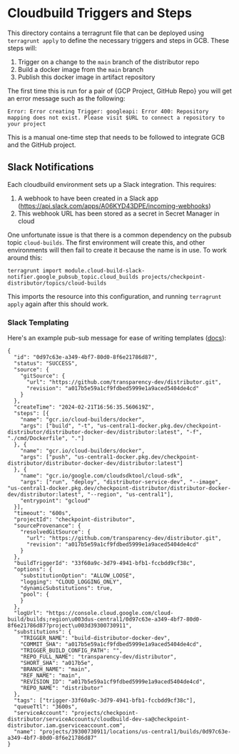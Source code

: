 # Cloudbuild Triggers and Steps

This directory contains a terragrunt file that can be deployed using `terragrunt apply` to define the necessary triggers and steps in GCB.
These steps will:
 1. Trigger on a change to the `main` branch of the distributor repo
 2. Build a docker image from the `main` branch
 3. Publish this docker image in artifact repository

The first time this is run for a pair of {GCP Project, GitHub Repo} you will get an error message such as the following:
```
Error: Error creating Trigger: googleapi: Error 400: Repository mapping does not exist. Please visit $URL to connect a repository to your project
```

This is a manual one-time step that needs to be followed to integrate GCB and the GitHub project.

## Slack Notifications

Each cloudbuild environment sets up a Slack integration. This requires:
 1. A webhook to have been created in a Slack app (https://api.slack.com/apps/A06KYD43DPE/incoming-webhooks)
 2. This webhook URL has been stored as a secret in Secret Manager in cloud

One unfortunate issue is that there is a common dependency on the pubsub topic `cloud-builds`.
The first environment will create this, and other environments will then fail to create it because the name is in use.
To work around this:

```
terragrunt import module.cloud-build-slack-notifier.google_pubsub_topic.cloud_builds projects/checkpoint-distributor/topics/cloud-builds
```

This imports the resource into this configuration, and running `terragrunt apply` again after this should work.

### Slack Templating

Here's an example pub-sub message for ease of writing templates ([docs](https://pkg.go.dev/cloud.google.com/go/cloudbuild/apiv1/v2/cloudbuildpb#Build)):

```
{
  "id": "0d97c63e-a349-4bf7-80d0-8f6e21786d87",
  "status": "SUCCESS",
  "source": {
    "gitSource": {
      "url": "https://github.com/transparency-dev/distributor.git",
      "revision": "a017b5e59a1cf9fdbed5999e1a9aced5404de4cd"
    }
  },
  "createTime": "2024-02-21T16:56:35.560619Z",
  "steps": [{
    "name": "gcr.io/cloud-builders/docker",
    "args": ["build", "-t", "us-central1-docker.pkg.dev/checkpoint-distributor/distributor-docker-dev/distributor:latest", "-f", "./cmd/Dockerfile", "."]
  }, {
    "name": "gcr.io/cloud-builders/docker",
    "args": ["push", "us-central1-docker.pkg.dev/checkpoint-distributor/distributor-docker-dev/distributor:latest"]
  }, {
    "name": "gcr.io/google.com/cloudsdktool/cloud-sdk",
    "args": ["run", "deploy", "distributor-service-dev", "--image", "us-central1-docker.pkg.dev/checkpoint-distributor/distributor-docker-dev/distributor:latest", "--region", "us-central1"],
    "entrypoint": "gcloud"
  }],
  "timeout": "600s",
  "projectId": "checkpoint-distributor",
  "sourceProvenance": {
    "resolvedGitSource": {
      "url": "https://github.com/transparency-dev/distributor.git",
      "revision": "a017b5e59a1cf9fdbed5999e1a9aced5404de4cd"
    }
  },
  "buildTriggerId": "33f60a9c-3d79-4941-bfb1-fccbdd9cf38c",
  "options": {
    "substitutionOption": "ALLOW_LOOSE",
    "logging": "CLOUD_LOGGING_ONLY",
    "dynamicSubstitutions": true,
    "pool": {
    }
  },
  "logUrl": "https://console.cloud.google.com/cloud-build/builds;region\u003dus-central1/0d97c63e-a349-4bf7-80d0-8f6e21786d87?project\u003d39300730911",
  "substitutions": {
    "TRIGGER_NAME": "build-distributor-docker-dev",
    "COMMIT_SHA": "a017b5e59a1cf9fdbed5999e1a9aced5404de4cd",
    "TRIGGER_BUILD_CONFIG_PATH": "",
    "REPO_FULL_NAME": "transparency-dev/distributor",
    "SHORT_SHA": "a017b5e",
    "BRANCH_NAME": "main",
    "REF_NAME": "main",
    "REVISION_ID": "a017b5e59a1cf9fdbed5999e1a9aced5404de4cd",
    "REPO_NAME": "distributor"
  },
  "tags": ["trigger-33f60a9c-3d79-4941-bfb1-fccbdd9cf38c"],
  "queueTtl": "3600s",
  "serviceAccount": "projects/checkpoint-distributor/serviceAccounts/cloudbuild-dev-sa@checkpoint-distributor.iam.gserviceaccount.com",
  "name": "projects/39300730911/locations/us-central1/builds/0d97c63e-a349-4bf7-80d0-8f6e21786d87"
}
```

